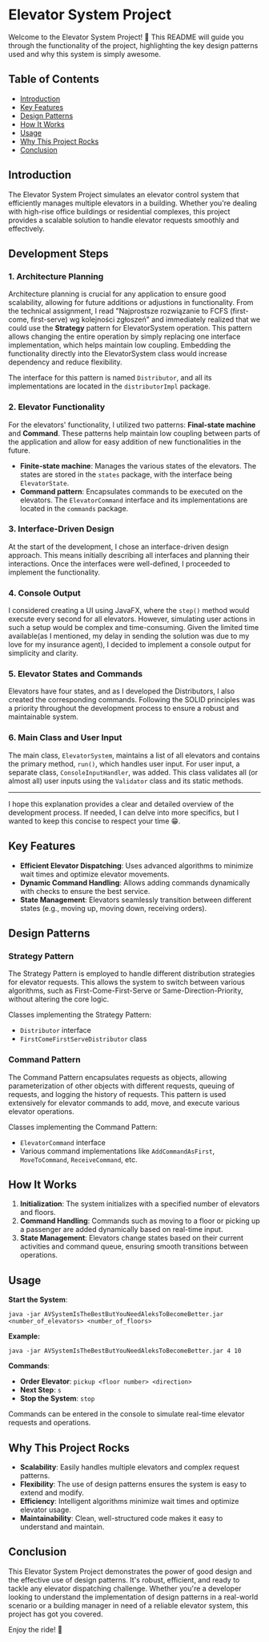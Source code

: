 # Elevator System Project

Welcome to the Elevator System Project! 🚀 This README will guide you through the functionality of the project, highlighting the key design patterns used and why this system is simply awesome.

## Table of Contents
- [Introduction](#introduction)
- [Key Features](#key-features)
- [Design Patterns](#design-patterns)
- [How It Works](#how-it-works)
- [Usage](#usage)
- [Why This Project Rocks](#why-this-project-rocks)
- [Conclusion](#conclusion)

## Introduction

The Elevator System Project simulates an elevator control system that efficiently manages multiple elevators in a building. Whether you're dealing with high-rise office buildings or residential complexes, this project provides a scalable solution to handle elevator requests smoothly and effectively.

## Development Steps

### 1. Architecture Planning

Architecture planning is crucial for any application to ensure good scalability, allowing for future additions or adjustions in functionality. From the technical assignment, I read "Najprostsze rozwiązanie to FCFS (first-come, first-serve) wg kolejności zgłoszeń" and immediately realized that we could use the **Strategy** pattern for ElevatorSystem operation. This pattern allows changing the entire operation by simply replacing one interface implementation, which helps maintain low coupling. Embedding the functionality directly into the ElevatorSystem class would increase dependency and reduce flexibility. 

The interface for this pattern is named `Distributor`, and all its implementations are located in the `distributorImpl` package.

### 2. Elevator Functionality

For the elevators' functionality, I utilized two patterns: **Final-state machine** and **Command**. These patterns help maintain low coupling between parts of the application and allow for easy addition of new functionalities in the future.

- **Finite-state machine**: Manages the various states of the elevators. The states are stored in the `states` package, with the interface being `ElevatorState`.
- **Command pattern**: Encapsulates commands to be executed on the elevators. The `ElevatorCommand` interface and its implementations are located in the `commands` package.

### 3. Interface-Driven Design

At the start of the development, I chose an interface-driven design approach. This means initially describing all interfaces and planning their interactions. Once the interfaces were well-defined, I proceeded to implement the functionality.

### 4. Console Output

I considered creating a UI using JavaFX, where the `step()` method would execute every second for all elevators. However, simulating user actions in such a setup would be complex and time-consuming. Given the limited time available(as I mentioned, my delay in sending the solution was due to my love for my insurance agent), I decided to implement a console output for simplicity and clarity.

### 5. Elevator States and Commands

Elevators have four states, and as I developed the Distributors, I also created the corresponding commands. Following the SOLID principles was a priority throughout the development process to ensure a robust and maintainable system.

### 6. Main Class and User Input

The main class, `ElevatorSystem`, maintains a list of all elevators and contains the primary method, `run()`, which handles user input. For user input, a separate class, `ConsoleInputHandler`, was added. This class validates all (or almost all) user inputs using the `Validator` class and its static methods.

---

I hope this explanation provides a clear and detailed overview of the development process. If needed, I can delve into more specifics, but I wanted to keep this concise to respect your time 😁.


## Key Features
- **Efficient Elevator Dispatching**: Uses advanced algorithms to minimize wait times and optimize elevator movements.
- **Dynamic Command Handling**: Allows adding commands dynamically with checks to ensure the best service.
- **State Management**: Elevators seamlessly transition between different states (e.g., moving up, moving down, receiving orders).

## Design Patterns

### Strategy Pattern

The Strategy Pattern is employed to handle different distribution strategies for elevator requests. This allows the system to switch between various algorithms, such as First-Come-First-Serve or Same-Direction-Priority, without altering the core logic.

Classes implementing the Strategy Pattern:
- `Distributor` interface
- `FirstComeFirstServeDistributor` class

### Command Pattern

The Command Pattern encapsulates requests as objects, allowing parameterization of other objects with different requests, queuing of requests, and logging the history of requests. This pattern is used extensively for elevator commands to add, move, and execute various elevator operations.

Classes implementing the Command Pattern:
- `ElevatorCommand` interface
- Various command implementations like `AddCommandAsFirst`, `MoveToCommand`, `ReceiveCommand`, etc.

## How It Works
1. **Initialization**: The system initializes with a specified number of elevators and floors.
2. **Command Handling**: Commands such as moving to a floor or picking up a passenger are added dynamically based on real-time input.
3. **State Management**: Elevators change states based on their current activities and command queue, ensuring smooth transitions between operations.

## Usage

**Start the System**:
```
java -jar AVSystemIsTheBestButYouNeedAleksToBecomeBetter.jar <number_of_elevators> <number_of_floors>
```

**Example:**
```
java -jar AVSystemIsTheBestButYouNeedAleksToBecomeBetter.jar 4 10
```

**Commands**:
- **Order Elevator**: `pickup <floor number> <direction>`
- **Next Step**: `s`
- **Stop the System**: `stop`

Commands can be entered in the console to simulate real-time elevator requests and operations.

## Why This Project Rocks
- **Scalability**: Easily handles multiple elevators and complex request patterns.
- **Flexibility**: The use of design patterns ensures the system is easy to extend and modify.
- **Efficiency**: Intelligent algorithms minimize wait times and optimize elevator usage.
- **Maintainability**: Clean, well-structured code makes it easy to understand and maintain.

## Conclusion

This Elevator System Project demonstrates the power of good design and the effective use of design patterns. It's robust, efficient, and ready to tackle any elevator dispatching challenge. Whether you're a developer looking to understand the implementation of design patterns in a real-world scenario or a building manager in need of a reliable elevator system, this project has got you covered.

Enjoy the ride! 🎉



